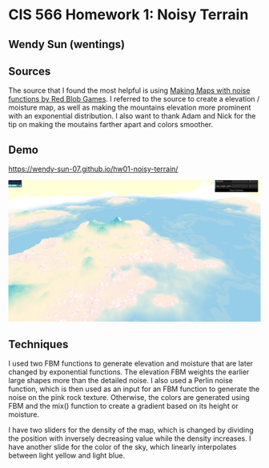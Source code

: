 # CIS 566 Homework 1: Noisy Terrain

## Wendy Sun (wentings)

## Sources

The source that I found the most helpful is using [Making Maps with noise functions by Red Blob Games](https://www.redblobgames.com/maps/terrain-from-noise/). I referred to the source to create a elevation / moisture map, as well as making the mountains elevation more prominent with an exponential distribution. I also want to thank Adam and Nick for the tip on making the moutains farther apart and colors smoother. 

## Demo

https://wendy-sun-07.github.io/hw01-noisy-terrain/

![Screenshot](screenshot.png)

## Techniques

I used two FBM functions to generate elevation and moisture that are later changed by exponential functions. The elevation FBM weights the earlier large shapes more than the detailed noise. I also used a Perlin noise function, which is then used as an input for an FBM function to generate the noise on the pink rock texture. Otherwise, the colors are generated using FBM and the mix() function to create a gradient based on its height or moisture.

I have two sliders for the density of the map, which is changed by dividing the position with inversely decreasing value while the density increases. I have another slide for the color of the sky, which linearly interpolates between light yellow and light blue.


